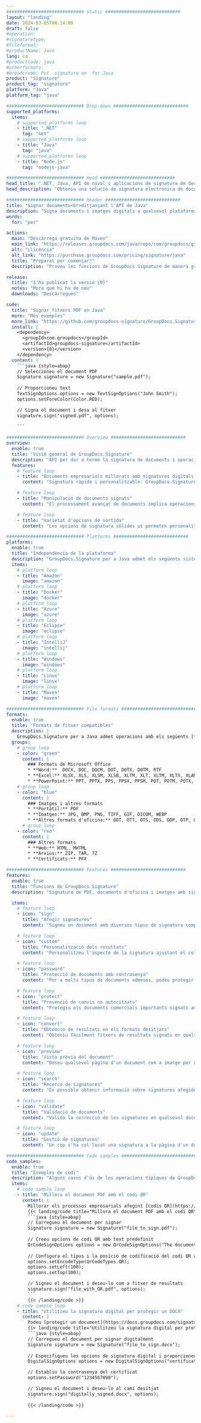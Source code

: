 ```yaml
---
############################# Static ############################
layout: "landing"
date: 2024-03-05T08:14:00
draft: false
#operation: 
#signaturetype: 
#fileformat: 
#productName: Java
lang: ca
#productCode: java
#otherformats: 
#breadcrumb: Put  signature on  for Java
product: "Signature"
product_tag: "signature"
platform: "Java"
platform_tag: "java"

############################# Drop-down ############################
supported_platforms:
  items:
    # supported_platforms loop
    - title: ".NET"
      tag: "net"
    # supported_platforms loop
    - title: "Java"
      tag: "java"
    # supported_platforms loop
    - title: "Node.js"
      tag: "nodejs-java"

############################# Head ############################
head_title: ".NET, Java, API de núvol i aplicacions de signatura de documents en línia"
head_description: "Obteniu una solució de signatura electrònica de documents tot en un per a aplicacions .NET, Java i basades en núvol. Signeu formats de document habituals en línia mitjançant la funció d'arrossegar i deixar anar"

############################# Header ############################
title: "Signar documents<br>mitjançant l'API de Java"
description: "Signa documents i imatges digitals a qualsevol plataforma utilitzant les nostres API flexibles i solucions basades en aplicacions per a programadors i usuaris finals."
words:
  for: "per"

actions:
  main: "Descàrrega gratuïta de Maven"
  main_link: "https://releases.groupdocs.com/java/repo/com/groupdocs/groupdocs-signature/"
  alt: "Llicència"
  alt_link: "https://purchase.groupdocs.com/pricing/signature/java"
  title: "Preparat per començar?"
  description: "Proveu les funcions de GroupDocs.Signature de manera gratuïta o sol·liciteu una llicència"

release:
  title: "S'ha publicat la versió {0}"
  notes: "Mira què hi ha de nou"
  downloads: "Descàrregues"

code:
  title: "Signar fitxers PDF en Java"
  more: "Més exemples"
  more_link: "https://github.com/groupdocs-signature/GroupDocs.Signature-for-Java"
  install: |
    <dependency>
      <groupId>com.groupdocs</groupId>
      <artifactId>groupdocs-signature</artifactId>
      <version>{0}</version>
    </dependency>
  content: |
    ```java {style=abap}  
    // Seleccioneu el document PDF
    Signature signature = new Signature("sample.pdf");
    
    // Proporcioneu text
    TextSignOptions options = new TextSignOptions("John Smith");
    options.setForeColor(Color.RED);

    // Signa el document i desa al fitxer
    signature.sign("signed.pdf", options);
    
    ```

############################# Overview ############################
overview:
  enable: true
  title: "Visió general de GroupDocs.Signature"
  description: "API per dur a terme la signatura de documents i operacions relacionades en aplicacions Java"
  features:
    # feature loop
    - title: "Documents empresarials millorats amb signatures digitals en Java"
      content: "Signatura ràpida i personalitzable: GroupDocs.Signature per a Java ofereix una àmplia gamma d'opcions de signatura digital per a PDF, imatges i documents d'Office. Podeu utilitzar text, codis de barres, codis QR, certificats digitals, imatges o metadades ocultes. El processament de documents és ràpid i eficient."

    # feature loop
    - title: "Manipulació de documents signats"
      content: "El processament avançat de documents implica operacions potents en documents signats mitjançant GroupDocs.Signature per a Java. Podeu cercar i validar signatures que s'han afegit als documents empresarials mitjançant diversos criteris útils. A més, podeu accedir a informació detallada sobre el document o obtenir imatges de vista prèvia de les seves pàgines."

    # feature loop
    - title: "Varietat d'opcions de sortida"
      content: "Les opcions de signatura sòlides us permeten personalitzar la sortida dels documents signats amb GroupDocs.Signature per a Java. Podeu col·locar amb precisió qualsevol signatura a qualsevol pàgina del document i configurar-ne l'aparença de diverses maneres. L'API de Java admet desar documents comercials signats en nombrosos formats compatibles i ofereix opcions per protegir-los amb contrasenyes."

############################# Platforms ############################
platforms:
  enable: true
  title: "Independència de la plataforma"
  description: "GroupDocs.Signature per a Java admet els següents sistemes operatius, marcs i gestors de paquets"
  items:
    # platform loop
    - title: "Amazon"
      image: "amazon"
    # platform loop
    - title: "Docker"
      image: "docker"
    # platform loop
    - title: "Azure"
      image: "azure"
    # platform loop
    - title: "Eclipse"
      image: "eclipse"
    # platform loop
    - title: "IntelliJ"
      image: "intellij"
    # platform loop
    - title: "Windows"
      image: "windows"
    # platform loop
    - title: "Linux"
      image: "linux"
    # platform loop
    - title: "Maven"
      image: "maven"

############################# File formats ############################
formats:
  enable: true
  title: "Formats de fitxer compatibles"
  description: |
    GroupDocs.Signature per a Java admet operacions amb els següents [formats de fitxer](https://docs.groupdocs.com/signature/java/supported-document-formats/).
  groups:
    # group loop
    - color: "green"
      content: |
        ### Formats de Microsoft Office
        * **Word:**  DOCX, DOC, DOCM, DOT, DOTX, DOTM, RTF
        * **Excel:** XLSX, XLS, XLSM, XLSB, XLTM, XLT, XLTM, XLTX, XLAM, SXC, SpreadsheetML
        * **PowerPoint:** PPT, PPTX, PPS, PPSX, PPSM, POT, POTM, POTX, PPTM
    # group loop
    - color: "blue"
      content: |
        ### Imatges i altres formats
        * **Portàtil:** PDF
        * **Imatges:** JPG, BMP, PNG, TIFF, GIF, DICOM, WEBP
        * **Altres formats d'oficina:** ODT, OTT, OTS, ODS, ODP, OTP, ODG
      # group loop
    - color: "red"
      content: |
        ### Altres formats
        * **Web:** HTML, MHTML
        * **Arxius:** ZIP, TAR, 7Z
        * **Certificats:** PFX

############################# Features ############################
features:
  enable: true
  title: "Funcions de GroupDocs.Signature"
  description: "Signatura de PDF, documents d'oficina i imatges amb signatures digitals"

  items:
    # feature loop
    - icon: "sign"
      title: "Afegir signatures"
      content: "Signeu un document amb diversos tipus de signatura compatibles col·locant una signatura digital precisament en qualsevol posició de qualsevol pàgina."

    # feature loop
    - icon: "custom"
      title: "Personalització dels resultats"
      content: "Personalitzeu l'aspecte de la signatura ajustant el color, el tipus de lletra, la vora, la rotació i altres funcions per aconseguir el resultat desitjat."

    # feature loop
    - icon: "password"
      title: "Protecció de documents amb contrasenya"
      content: "Per a molts tipus de documents admesos, podeu protegir el document signat amb una contrasenya."

    # feature loop
    - icon: "protect"
      title: "Prevenció de canvis no autoritzats"
      content: "Protegiu els documents comercials importants signats amb un certificat digital de modificacions no autoritzades."

    # feature loop
    - icon: "convert"
      title: "Obtenció de resultats en els formats desitjats"
      content: "Obteniu fàcilment fitxers de resultats signats en qualsevol format compatible. També podeu convertir documents de MS Word a PDF sense esforç."

    # feature loop
    - icon: "preview"
      title: "Vista prèvia del document"
      content: "Deseu qualsevol pàgina d'un document com a imatge per a un processament futur."

    # feature loop
    - icon: "search"
      title: "Recerca de signatures"
      content: "És possible obtenir informació sobre signatures afegides anteriorment en documents específics."

    # feature loop
    - icon: "validate"
      title: "Validació de documents"
      content: "Valida la correcció de les signatures en qualsevol document signat."

    # feature loop
    - icon: "update"
      title: "Gestió de signatures"
      content: "Un cop s'ha col·locat una signatura a la pàgina d'un document, es pot esborrar, moure o actualitzar segons sigui necessari."

############################# Code samples ############################
code_samples:
  enable: true
  title: "Exemples de codi"
  description: "Alguns casos d'ús de les operacions típiques de GroupDocs.Signature per a Java"
  items:
    # code sample loop
    - title: "Millora el document PDF amb el codi QR"
      content: |
        Millorar els processos empresarials afegint [codis QR](https://docs.groupdocs.com/signature/java/esign-document-with-qr-code-signature/) a pàgines específiques de documents PDF pot ser valuós. Hi ha un exemple de com afegir un codi QR amb GroupDocs.Signature per a Java.
        {{< landing/code title="Millora el document PDF amb el codi QR">}}
        ```java {style=abap}
        // Carregueu el document per signar
        Signature signature = new Signature("file_to_sign.pdf");
        
        // Creeu opcions de codi QR amb text predefinit
        QrCodeSignOptions options = new QrCodeSignOptions("The document is approved by John Smith");
        
        // Configura el tipus i la posició de codificació del codi QR a la pàgina
        options.setEncodeType(QrCodeTypes.QR);
        options.setLeft(100);
        options.setTop(100);

        // Signeu el document i deseu-lo com a fitxer de resultats
        signature.sign("file_with_QR.pdf", options);
        ```
        {{< /landing/code >}}
    # code sample loop
    - title: "Utilitzeu la signatura digital per protegir un DOCX"
      content: |
        Podeu [protegir un document](https://docs.groupdocs.com/signature/java/esign-document-with-digital-signature/) utilitzant signatures personals o corporatives emmagatzemades com a certificats digitals. Els documents assegurats amb certificat no es poden alterar sense invalidar la signatura.
        {{< landing/code title="Utilitzeu la signatura digital per protegir un DOCX">}}
        ```java {style=abap}   
        // Carregueu el document per signar digitalment
        Signature signature = new Signature("file_to_sign.docx");
        
        // Especifiqueu les opcions de signatura digital i proporcioneu el camí al fitxer de certificat
        DigitalSignOptions options = new DigitalSignOptions("certificate.pfx");

        // Establiu la contrasenya del certificat
        options.setPassword("1234567890");

        // Signeu el document i deseu-lo al camí desitjat
        signature.sign("digitally_signed.docx", options);
        ```
        {{< /landing/code >}}

---
```

